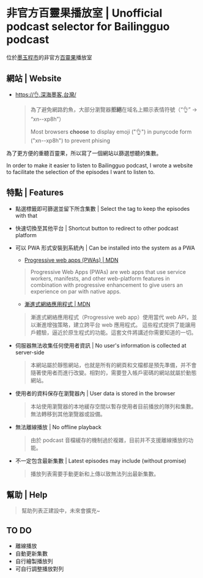 # 非官方百靈果播放室 | Unofficial podcast selector for Bailingguo podcast

位於[墨玉程市](https://xn--2os22eixx6na.xn--kpry57d/)的非官方[百靈果](https://www.bailingguonews.com/)播放室

## 網站 | Website

- [https://👌.深海墨客.台灣/](https://xn--xp8h.xn--2os22eixx6na.xn--kpry57d/)

  > 為了避免網路釣魚，大部分瀏覽器**拒絕**在域名上顯示表情符號（“👌” -> “xn--xp8h”）
  >
  > Most browsers **choose** to display emoji ("👌") in punycode form ("xn--xp8h") to prevent phising

為了更方便的重聽百靈果，所以寫了一個網站以篩選想聽的集數。

In order to make it easier to listen to Bailingguo podcast, I wrote a website to facilitate the selection of the episodes I want to listen to.

## 特點 | Features

- 點選標籤即可篩選並留下所含集數 | Select the tag to keep the episodes with that
- 快速切換至其他平台 | Shortcut button to redirect to other podcast platform
- 可以 PWA 形式安裝到系統內 | Can be installed into the system as a PWA

  - [Progressive web apps (PWAs) | MDN](https://developer.mozilla.org/en-US/docs/Web/Progressive_web_apps)

  > Progressive Web Apps (PWAs) are web apps that use service workers, manifests, and other web-platform features in combination with progressive enhancement to give users an experience on par with native apps.

  - [漸進式網絡應用程式 | MDN](https://developer.mozilla.org/zh-TW/docs/Web/Progressive_web_apps)

  > 漸進式網絡應用程式（Progressive web app）使用當代 web API，並以漸進增強策略，建立跨平台 web 應用程式。 這些程式提供了能讓用戶體驗，逼近於原生程式的功能。這套文件將講述你需要知道的一切。


- 伺服器無法收集任何使用者資訊 | No user's information is collected at server-side

  > 本網站屬於靜態網站，也就是所有的網頁和文檔都是預先準備，并不會隨著使用者而進行改變。相對的，需要登入帳戶密碼的網站就屬於動態網站。

- 使用者的資料保存在瀏覽器內 | User data is stored in the browser

  > 本站使用瀏覽器的本地緩存空間以暫存使用者目前播放的隊列和集數。無法轉移到其他瀏覽器或設備。

- 無法離線播放 | No offline playback

  > 由於 podcast 音檔緩存的機制過於複雜，目前并不支援離線播放的功能。

- 不一定包含最新集數 | Latest episodes may include (without promise)

  > 播放列表需要手動更新和上傳以致無法列出最新集數。

## 幫助 | Help

> 幫助列表正建設中，未來會擴充~

## TO DO

- 離線播放
- 自動更新集數
- 自行繪製播放列
- 可自行調整播放對列
